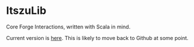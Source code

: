 # ItszuLib
Core Forge Interactions, written with Scala in mind.

Current version is [here](https://gitlab.com/Itszuvalex-Minecraft/ItszuLib).  This is likely to move back to Github at some point.
